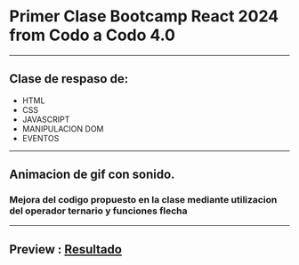 # Primer Clase Bootcamp React 2024 from Codo a Codo 4.0
-------------------------------------------------------

## Clase de respaso de:

- HTML
- CSS
- JAVASCRIPT 
- MANIPULACION DOM
- EVENTOS

-------------------------------------------------------

## Animacion de gif con sonido.
### Mejora del codigo propuesto en la clase mediante utilizacion del operador ternario y funciones flecha
-------------------------------------------------------
## Preview : [Resultado](https://ezequiel-scheffer.github.io/Clase1_React_Codo-a-Codo/)

